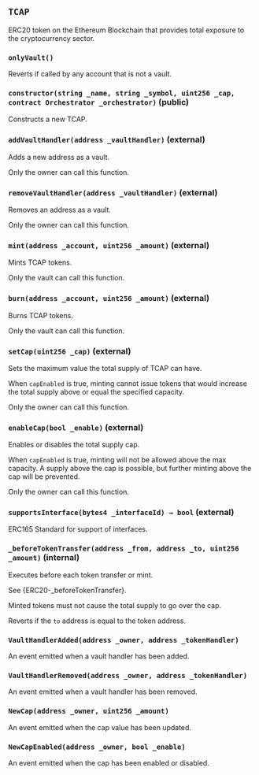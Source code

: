 ## `TCAP`

ERC20 token on the Ethereum Blockchain that provides total exposure to the cryptocurrency sector.

### `onlyVault()`

Reverts if called by any account that is not a vault.

### `constructor(string _name, string _symbol, uint256 _cap, contract Orchestrator _orchestrator)` (public)

Constructs a new TCAP.

### `addVaultHandler(address _vaultHandler)` (external)

Adds a new address as a vault. 

Only the owner can call this function. 

### `removeVaultHandler(address _vaultHandler)` (external)

Removes an address as a vault. 

Only the owner can call this function.

### `mint(address _account, uint256 _amount)` (external)

Mints TCAP tokens. 

Only the vault can call this function.

### `burn(address _account, uint256 _amount)` (external)

Burns TCAP tokens. 

Only the vault can call this function.

### `setCap(uint256 _cap)` (external)

Sets the maximum value the total supply of TCAP can have.

When `capEnabled` is true, minting cannot issue tokens that would increase the total supply above or equal the specified capacity.

Only the owner can call this function.

### `enableCap(bool _enable)` (external)

Enables or disables the total supply cap.

When `capEnabled` is true, minting will not be allowed above the max capacity. 
A supply above the cap is possible, but further minting above the cap will be prevented. 

Only the owner can call this function.

### `supportsInterface(bytes4 _interfaceId) → bool` (external)

ERC165 Standard for support of interfaces.

### `_beforeTokenTransfer(address _from, address _to, uint256 _amount)` (internal)

Executes before each token transfer or mint.

See {ERC20-_beforeTokenTransfer}.

Minted tokens must not cause the total supply to go over the cap.

Reverts if the `to` address is equal to the token address.

### `VaultHandlerAdded(address _owner, address _tokenHandler)`

An event emitted when a vault handler has been added.

### `VaultHandlerRemoved(address _owner, address _tokenHandler)`

An event emitted when a vault handler has been removed.

### `NewCap(address _owner, uint256 _amount)`

An event emitted when the cap value has been updated.

### `NewCapEnabled(address _owner, bool _enable)`

An event emitted when the cap has been enabled or disabled.
